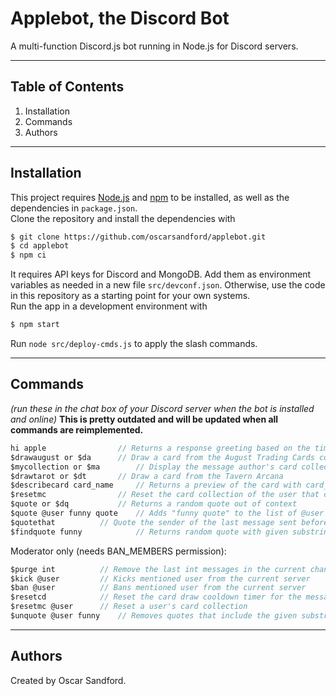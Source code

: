 # Applebot, the Discord Bot
A multi-function Discord.js bot running in Node.js for Discord servers.
<hr>

## Table of Contents
1. Installation
2. Commands
3. Authors

<hr>

## Installation

This project requires [Node.js](https://nodejs.org/) and [npm](https://www.npmjs.com/) to be installed, as well as the dependencies in `package.json`. <br>
Clone the repository and install the dependencies with
```sh
$ git clone https://github.com/oscarsandford/applebot.git
$ cd applebot
$ npm ci
```

It requires API keys for Discord and MongoDB. Add them as environment variables as needed in a new file `src/devconf.json`. Otherwise, use the code in this repository as a starting point for your own systems. <br>
Run the app in a development environment with
```sh
$ npm start
```
Run `node src/deploy-cmds.js` to apply the slash commands.

<hr>

## Commands
*(run these in the chat box of your Discord server when the bot is installed and online)*
**This is pretty outdated and will be updated when all commands are reimplemented.**

```js
hi apple        		// Returns a response greeting based on the time of day
$drawaugust or $da		// Draw a card from the August Trading Cards collection
$mycollection or $ma  		// Display the message author's card collection
$drawtarot or $dt		// Draw a card from the Tavern Arcana
$describecard card_name		// Returns a preview of the card with card_name, if it exists
$resetmc     			// Reset the card collection of the user that called it
$quote or $dq 			// Returns a random quote out of context
$quote @user funny quote	// Adds "funny quote" to the list of @user's quotes
$quotethat			// Quote the sender of the last message sent before this command
$findquote funny			// Returns random quote with given substring
```

Moderator only (needs BAN_MEMBERS permission):
```js
$purge int   		// Remove the last int messages in the current channel, up to 50
$kick @user   		// Kicks mentioned user from the current server
$ban @user   		// Bans mentioned user from the current server
$resetcd        	// Reset the card draw cooldown timer for the message author
$resetmc @user    	// Reset a user's card collection
$unquote @user funny 	// Removes quotes that include the given substring (removes "funny quote")
```

<hr>

## Authors
Created by Oscar Sandford.
